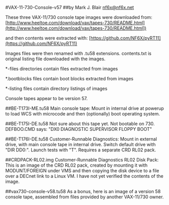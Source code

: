 #VAX-11-730-Console-v57
##by Mark J. Blair <nf6x@nf6x.net>

These three VAX-11/730 console tape images were downloaded from:
    [http://www.heeltoe.com/download/vax/tapes-730/README.html](http://www.heeltoe.com/download/vax/tapes-730/README.html])

and then contents were extracted with:
    [https://github.com/NF6X/pyRT11](https://github.com/NF6X/pyRT11)
    
Images files were then renamed with .tu58 extensions. contents.txt is
original listing file downloaded with the images.

*-files directories contain files extracted from images

*.bootblocks files contain boot blocks extracted from images

*-listing files contain directory listings of images

Console tapes appear to be version 57.

##BE-T173I-ME.tu58
    Main console tape:
    Mount in internal drive at powerup to load WCS with microcode and
    then (optionally) boot operating system.

##BE-T175I-DE.tu58
    Not sure about this tape yet. Not bootable on 730.
    DEFBOO.CMD says: "DX0 DIAGNOSTIC SUPERVISOR FLOPPY BOOT"

##BE-T176I-DE.tu58
    Customer-Runnable Diagnostics:
    Mount in external drive, with main console tape in internal drive.
    Switch default drive with "DIR DD0:".
    Launch tests with "T".
    Requires a separate CRD RL02 pack.

##CRDPACK-RL02.img
    Customer-Runnable Diagnostics RL02 Disk Pack:
	This is an image of the CRD RL02 pack, created by mounting
	it with MODUNT/FOREIGN under VMS and then copying the
	disk device to a file over a DECnet link to a Linux VM.
	I have not yet verified the contents of the image.

##vax730-console-v58.tu58
    As a bonus, here is an image of a version 58 console tape, assembled
    from files provided by another VAX-11/730 owner.

